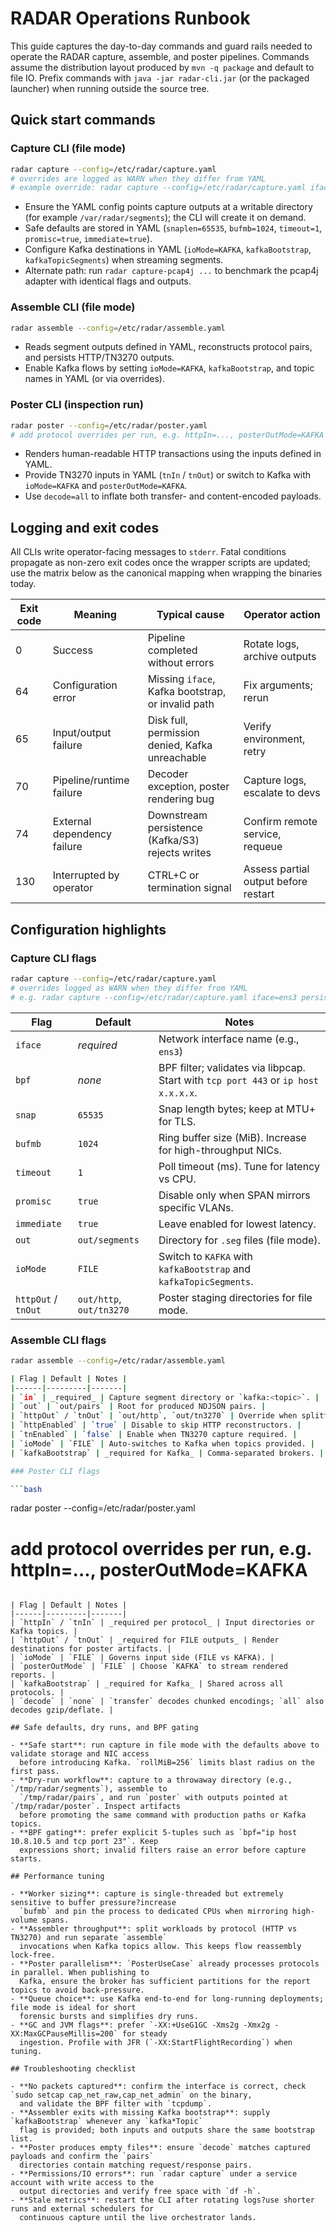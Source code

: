# RADAR Operations Runbook

This guide captures the day-to-day commands and guard rails needed to operate the RADAR
capture, assemble, and poster pipelines. Commands assume the distribution layout produced by
`mvn -q package` and default to file IO. Prefix commands with `java -jar radar-cli.jar` (or the
packaged launcher) when running outside the source tree.

## Quick start commands

### Capture CLI (file mode)
```bash
radar capture --config=/etc/radar/capture.yaml
# overrides are logged as WARN when they differ from YAML
# example override: radar capture --config=/etc/radar/capture.yaml iface=ens3 persistWorkers=4
```
- Ensure the YAML config points capture outputs at a writable directory (for example `/var/radar/segments`); the CLI will create it on demand.
- Safe defaults are stored in YAML (`snaplen=65535`, `bufmb=1024`, `timeout=1`, `promisc=true`, `immediate=true`).
- Configure Kafka destinations in YAML (`ioMode=KAFKA`, `kafkaBootstrap`, `kafkaTopicSegments`) when streaming segments.
- Alternate path: run `radar capture-pcap4j ...` to benchmark the pcap4j adapter with identical flags and outputs.

### Assemble CLI (file mode)
```bash
radar assemble --config=/etc/radar/assemble.yaml
```
- Reads segment outputs defined in YAML, reconstructs protocol pairs, and persists HTTP/TN3270 outputs.
- Enable Kafka flows by setting `ioMode=KAFKA`, `kafkaBootstrap`, and topic names in YAML (or via overrides).

### Poster CLI (inspection run)
```bash
radar poster --config=/etc/radar/poster.yaml
# add protocol overrides per run, e.g. httpIn=..., posterOutMode=KAFKA
```
- Renders human-readable HTTP transactions using the inputs defined in YAML.
- Provide TN3270 inputs in YAML (`tnIn` / `tnOut`) or switch to Kafka with `ioMode=KAFKA` and `posterOutMode=KAFKA`.
- Use `decode=all` to inflate both transfer- and content-encoded payloads.

## Logging and exit codes

All CLIs write operator-facing messages to `stderr`. Fatal conditions propagate as non-zero exit
codes once the wrapper scripts are updated; use the matrix below as the canonical mapping when
wrapping the binaries today.

| Exit code | Meaning | Typical cause | Operator action |
|-----------|---------|---------------|-----------------|
| 0 | Success | Pipeline completed without errors | Rotate logs, archive outputs |
| 64 | Configuration error | Missing `iface`, Kafka bootstrap, or invalid path | Fix arguments; rerun |
| 65 | Input/output failure | Disk full, permission denied, Kafka unreachable | Verify environment, retry |
| 70 | Pipeline/runtime failure | Decoder exception, poster rendering bug | Capture logs, escalate to devs |
| 74 | External dependency failure | Downstream persistence (Kafka/S3) rejects writes | Confirm remote service, requeue |
| 130 | Interrupted by operator | CTRL+C or termination signal | Assess partial output before restart |

## Configuration highlights

### Capture CLI flags

```bash
radar capture --config=/etc/radar/capture.yaml
# overrides logged as WARN when they differ from YAML
# e.g. radar capture --config=/etc/radar/capture.yaml iface=ens3 persistWorkers=4
```

| Flag | Default | Notes |
|------|---------|-------|
| `iface` | _required_ | Network interface name (e.g., `ens3`) |
| `bpf` | _none_ | BPF filter; validates via libpcap. Start with `tcp port 443` or `ip host x.x.x.x`. |
| `snap` | `65535` | Snap length bytes; keep at MTU+ for TLS. |
| `bufmb` | `1024` | Ring buffer size (MiB). Increase for high-throughput NICs. |
| `timeout` | `1` | Poll timeout (ms). Tune for latency vs CPU. |
| `promisc` | `true` | Disable only when SPAN mirrors specific VLANs. |
| `immediate` | `true` | Leave enabled for lowest latency. |
| `out` | `out/segments` | Directory for `.seg` files (file mode). |
| `ioMode` | `FILE` | Switch to `KAFKA` with `kafkaBootstrap` and `kafkaTopicSegments`. |
| `httpOut` / `tnOut` | `out/http`, `out/tn3270` | Poster staging directories for file mode. |

### Assemble CLI flags

```bash
radar assemble --config=/etc/radar/assemble.yaml

| Flag | Default | Notes |
|------|---------|-------|
| `in` | _required_ | Capture segment directory or `kafka:<topic>`. |
| `out` | `out/pairs` | Root for produced NDJSON pairs. |
| `httpOut` / `tnOut` | `out/http`, `out/tn3270` | Override when splitting workloads. |
| `httpEnabled` | `true` | Disable to skip HTTP reconstructors. |
| `tnEnabled` | `false` | Enable when TN3270 capture required. |
| `ioMode` | `FILE` | Auto-switches to Kafka when topics provided. |
| `kafkaBootstrap` | _required for Kafka_ | Comma-separated brokers. |

### Poster CLI flags

```bash
```
radar poster --config=/etc/radar/poster.yaml
# add protocol overrides per run, e.g. httpIn=..., posterOutMode=KAFKA
```

| Flag | Default | Notes |
|------|---------|-------|
| `httpIn` / `tnIn` | _required per protocol_ | Input directories or Kafka topics. |
| `httpOut` / `tnOut` | _required for FILE outputs_ | Render destinations for poster artifacts. |
| `ioMode` | `FILE` | Governs input side (FILE vs KAFKA). |
| `posterOutMode` | `FILE` | Choose `KAFKA` to stream rendered reports. |
| `kafkaBootstrap` | _required for Kafka_ | Shared across all protocols. |
| `decode` | `none` | `transfer` decodes chunked encodings; `all` also decodes gzip/deflate. |

## Safe defaults, dry runs, and BPF gating

- **Safe start**: run capture in file mode with the defaults above to validate storage and NIC access
  before introducing Kafka. `rollMiB=256` limits blast radius on the first pass.
- **Dry-run workflow**: capture to a throwaway directory (e.g., `/tmp/radar/segments`), assemble to
  `/tmp/radar/pairs`, and run `poster` with outputs pointed at `/tmp/radar/poster`. Inspect artifacts
  before promoting the same command with production paths or Kafka topics.
- **BPF gating**: prefer explicit 5-tuples such as `bpf="ip host 10.8.10.5 and tcp port 23"`. Keep
  expressions short; invalid filters raise an error before capture starts.

## Performance tuning

- **Worker sizing**: capture is single-threaded but extremely sensitive to buffer pressure?increase
  `bufmb` and pin the process to dedicated CPUs when mirroring high-volume spans.
- **Assembler throughput**: split workloads by protocol (HTTP vs TN3270) and run separate `assemble`
  invocations when Kafka topics allow. This keeps flow reassembly lock-free.
- **Poster parallelism**: `PosterUseCase` already processes protocols in parallel. When publishing to
  Kafka, ensure the broker has sufficient partitions for the report topics to avoid back-pressure.
- **Queue choice**: use Kafka end-to-end for long-running deployments; file mode is ideal for short
  forensic bursts and simplifies dry runs.
- **GC and JVM flags**: prefer `-XX:+UseG1GC -Xms2g -Xmx2g -XX:MaxGCPauseMillis=200` for steady
  ingestion. Profile with JFR (`-XX:StartFlightRecording`) when tuning.

## Troubleshooting checklist

- **No packets captured**: confirm the interface is correct, check `sudo setcap cap_net_raw,cap_net_admin` on the binary,
  and validate the BPF filter with `tcpdump`.
- **Assembler exits with missing Kafka bootstrap**: supply `kafkaBootstrap` whenever any `kafka*Topic`
  flag is provided; both inputs and outputs share the same bootstrap list.
- **Poster produces empty files**: ensure `decode` matches captured payloads and confirm the `pairs`
  directories contain matching request/response pairs.
- **Permissions/IO errors**: run `radar capture` under a service account with write access to the
  output directories and verify free space with `df -h`.
- **Stale metrics**: restart the CLI after rotating logs?use shorter runs and external schedulers for
  continuous capture until the live orchestrator lands.




